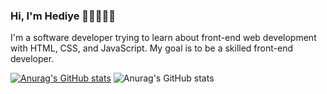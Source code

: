 ### Hi, I'm Hediye 👋🏻👩🏻‍💻

I'm a software developer trying to learn about front-end web development with HTML, CSS, and JavaScript. My goal is to be a skilled front-end developer.

[![Anurag's GitHub stats](https://github-readme-stats.vercel.app/api?username=hediyeyldrm)](https://github.com/anuraghazra/github-readme-stats)
![Anurag's GitHub stats](https://github-readme-stats.vercel.app/api?username=hediyeyldrm&show_icons=true&theme=dracula)

<!--
**hediyeyldrm/hediyeyldrm** is a ✨ _special_ ✨ repository because its `README.md` (this file) appears on your GitHub profile.

Here are some ideas to get you started:

- 🔭 I’m currently working on ...
- 🌱 I’m currently learning ...
- 👯 I’m looking to collaborate on ...
- 🤔 I’m looking for help with ...
- 💬 Ask me about ...
- 📫 How to reach me: ...
- 😄 Pronouns: ...
- ⚡ Fun fact: ...
-->
